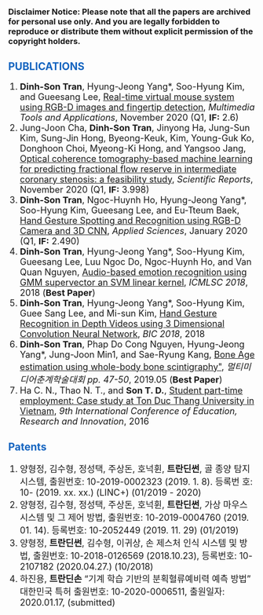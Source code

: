  
<style type="text/css">
 
.pdflink{
  display:block;
  width:37px;
  height:13px;
}
li{
  font-size: 18px;
       font-family:"Courier New", Courier, monospace  
       display:block;

}
 
</style>
<h3>Disclaimer Notice: Please note that all the papers are archived for personal use only. And you are legally forbidden to reproduce or distribute them without explicit permission of the copyright holders.</h3>
<h2 style="color:#1565c0">PUBLICATIONS</h2>

 
<ol>
 
<li>
<b>Dinh-Son Tran</b>, Hyung-Jeong Yang*, Soo-Hyung Kim, and Gueesang Lee, <a href="https://link.springer.com/article/10.1007/s11042-020-10156-5" target="_blank">Real-time virtual mouse system using RGB-D images and fingertip detection</a>, <i>Multimedia Tools and Applications</i>, November 2020 (Q1, <strong>IF:</strong> 2.6)
</li>

<li>
Jung-Joon Cha, <b>Dinh-Son Tran</b>, Jinyong Ha, Jung-Sun Kim, Sung-Jin Hong, Byeong-Keuk, Kim, Young-Guk Ko, Donghoon Choi, Myeong-Ki Hong, and Yangsoo Jang, <a href="https://www.nature.com/articles/s41598-020-77507-y" target="_blank">Optical coherence tomography-based machine learning for predicting fractional flow reserve in intermediate coronary stenosis: a feasibility study</a>, <i>Scientific Reports</i>, November 2020 (Q1, <strong>IF:</strong> 3.998)
</li>


<li>
<b>Dinh-Son Tran</b>, Ngoc-Huynh Ho, Hyung-Jeong Yang*, Soo-Hyung Kim, Gueesang Lee, and Eu-Tteum Baek, <a href="https://www.mdpi.com/2076-3417/10/2/722" target="_blank">Hand Gesture Spotting and Recognition using RGB-D Camera and 3D CNN</a>, <i>Applied Sciences</i>, January 2020 (Q1, <strong>IF:</strong> 2.490)
</li>


<li>
<b>Dinh-Son Tran</b>, Hyung-Jeong Yang*, Soo-Hyung Kim, Gueesang Lee, Luu Ngoc Do, Ngoc-Huynh Ho, and Van Quan Nguyen, <a href="https://dl.acm.org/doi/10.1145/3184066.3184086" target="_blank">Audio-based emotion recognition using GMM supervector an SVM linear kernel</a>, <i>ICMLSC 2018</i>, 2018 (<strong>Best Paper</strong>)
</li>

<li>
<b>Dinh-Son Tran</b>, Hyung-Jeong Yang*, Soo-Hyung Kim, Guee Sang Lee, and Mi-sun Kim, <a href="http://sclab.cafe24.com/publications/handgesture_using_3DCNN_final_version.pdf" target="_blank">Hand Gesture Recognition in Depth Videos using 3 Dimensional Convolution Neural Network</a>, <i>BIC 2018</i>, 2018
</li>

<li>
<b>Dinh-Son Tran</b>, Phap Do Cong Nguyen, Hyung-Jeong Yang*, Jung-Joon Min1, and Sae-Ryung Kang, <a href="http://sclab.cafe24.com/publications/%EA%B5%AD%EB%82%B4%ED%95%99%EC%88%A0%EB%8C%80%ED%9A%8C_%EB%A9%80%ED%8B%B0%EB%AF%B8%EB%94%94%EC%96%B4%EC%B6%98%EA%B3%84%ED%95%99%EC%88%A0%EB%8C%80%ED%9A%8C_Phap(201905).pdf" target="_blank">Bone Age estimation using whole-body bone scintigraphy"</a>, <i>멀티미디어춘계학술대회 pp. 47-50</i>, 2019.05 (<strong>Best Paper</strong>)
</li>
 
<li> 
 Ha C. N., Thao N. T., and <b>Son T. D.</b>, <a href="https://www.researchgate.net/profile/Thao-Nguyen-Trang/publication/310843746_STUDENT_PART-TIME_EMPLOYMENT_CASE_STUDY_AT_TON_DUC_THANG_UNIVERSITY_IN_VIETNAM/links/5839bf0b08ae3a74b49ea123/STUDENT-PART-TIME-EMPLOYMENT-CASE-STUDY-AT-TON-DUC-THANG-UNIVERSITY-IN-VIETNAM.pdf" target="_blank">Student part-time employment: Case study at Ton Duc Thang University in Vietnam</a>, <i>9th International Conference of Education, Research and Innovation</i>, 2016
</li>

</ol>

<h2 style="color:#1565c0">Patents</h2>

<ol>
 
<li>
 양형정, 김수형, 정성택, 주상돈, 호넉휜, <b>트란딘썬</b>, 골 종양 탐지 시스템, 출원번호: 10-2019-0002323 (2019. 1. 8). 등록번 호: 10- (2019. xx. xx.) (LINC+) (01/2019 - 2020)
</li>

<li>
 양형정, 김수형, 정성택, 주상돈, 호넉휜, <b>트란딘썬</b>, 가상 마우스 시스템 및 그 제어 방법, 출원번호: 10-2019-0004760 (2019. 01. 14). 등록번호: 10-2052449 (2019. 11. 29) (01/2019)</li>
 
<li>
 양형정, <b>트란딘썬</b>, 김수형, 이귀상, 손 제스처 인식 시스템 및 방 법, 출원번호: 10-2018-0126569 (2018.10.23), 등록번호: 10-2107182 (2020.04.27.) (10/2018)
</li>

<li>
 하진용, <b>트란딘손</b> “기계 학습 기반의 분획혈류예비력 예측 방법” 대한민국 특허 출원번호: 10-2020-0006511, 출원일자: 2020.01.17, (submitted)
</li>

</ol>

